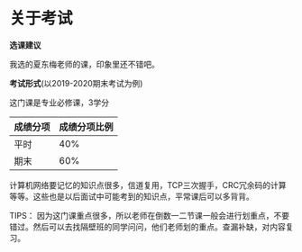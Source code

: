 # 关于考试

**选课建议**

我选的夏东梅老师的课，印象里还不错吧。

**考试形式**(以2019-2020期末考试为例)

这门课是专业必修课，3学分

| 成绩分项 | 成绩分项比例 |
| -------- | ------------ |
| 平时     | 40%          |
| 期末     | 60%          |

计算机网络要记忆的知识点很多，信道复用，TCP三次握手，CRC冗余码的计算等等。这些也是以后面试中可能考到的知识点，平常课后可以多背背。

TIPS： 因为这门课重点很多，所以老师在倒数一二节课一般会进行划重点，不要错过。然后可以去找隔壁班的同学问问，他们老师划的重点。查漏补缺，对内容复习。

